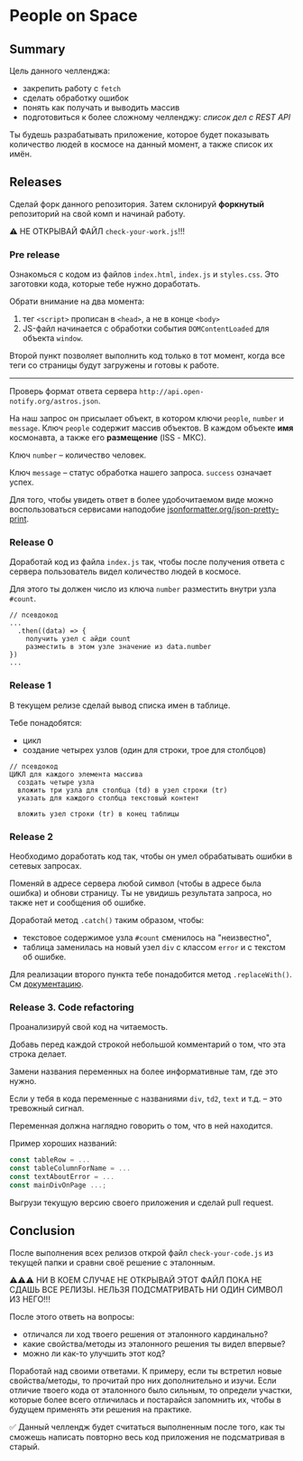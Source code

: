 # People on Space

## Summary

Цель данного челленджа:
- закрепить работу с `fetch`
- сделать обработку ошибок
- понять как получать и выводить массив
- подготовиться к более сложному челленджу: _список дел с REST API_

Ты будешь разрабатывать приложение, которое будет показывать количество людей в космосе на данный момент, а также список их имён.

## Releases

Сделай форк данного репозитория. Затем склонируй **форкнутый** репозиторий на свой комп и начинай работу.

⚠️ НЕ ОТКРЫВАЙ ФАЙЛ `check-your-work.js`!!!

### Pre release

Ознакомься с кодом из файлов `index.html`, `index.js` и `styles.css`. Это заготовки кода, которые тебе нужно доработать.

Обрати внимание на два момента:
1) тег `<script>` прописан в `<head>`, а не в конце `<body>`
2) JS-файл начинается с обработки события `DOMContentLoaded` для объекта `window`.

Второй пункт позволяет выполнить код только в тот момент, когда все теги со страницы будут загружены и готовы к работе.

---

Проверь формат ответа сервера `http://api.open-notify.org/astros.json`.

На наш запрос он присылает объект, в котором ключи `people`, `number` и `message`. 
Ключ `people` содержит массив объектов. В каждом объекте **имя** космонавта, а также его **размещение** (ISS - МКС).

Ключ `number` – количество человек.

Ключ `message` – статус обработка нашего запроса. `success` означает успех.

Для того, чтобы увидеть ответ в более удобочитаемом виде можно воспользоваться сервисами наподобие [jsonformatter.org/json-pretty-print](https://jsonformatter.org/json-pretty-print).

### Release 0

Доработай код из файла `index.js` так, чтобы после получения ответа с сервера пользователь видел количество людей в космосе.

Для этого ты должен число из ключа `number` разместить внутри узла `#count`.

```
// псевдокод
... 
  .then((data) => {
    получить узел с айди count
    разместить в этом узле значение из data.number
})
...
```
### Release 1

В текущем релизе сделай вывод списка имен в таблице.

Тебе понадобятся:
- цикл
- создание четырех узлов (один для строки, трое для столбцов)

```
// псевдокод
ЦИКЛ для каждого элемента массива
  создать четыре узла
  вложить три узла для столбца (td) в узел строки (tr)
  указать для каждого столбца текстовый контент
  
  вложить узел строки (tr) в конец таблицы
```

### Release 2

Необходимо доработать код так, чтобы он умел обрабатывать ошибки в сетевых запросах.

Поменяй в адресе сервера любой символ (чтобы в адресе была ошибка) и обнови страницу. Ты не увидишь результата запроса, но также нет и сообщения об ошибке.

Доработай метод `.catch()` таким образом, чтобы:
- текстовое содержимое узла `#count` сменилось на "неизвестно",
- таблица заменилась на новый узел `div` с классом `error` и с текстом об ошибке.

Для реализации второго пункта тебе понадобится метод `.replaceWith()`. См [документацию](https://developer.mozilla.org/ru/docs/Web/API/ChildNode/replaceWith#%D0%B8%D1%81%D0%BF%D0%BE%D0%BB%D1%8C%D0%B7%D0%BE%D0%B2%D0%B0%D0%BD%D0%B8%D0%B5_replacewith).

### Release 3. Code refactoring

Проанализируй свой код на читаемость. 

Добавь перед каждой строкой небольшой комментарий о том, что эта строка делает.

Замени названия переменных на более информативные там, где это нужно.

Если у тебя в кода переменные с названиями `div`, `td2`, `text` и т.д. – это тревожный сигнал. 

Переменная должна наглядно говорить о том, что в ней находится.

Пример хороших названий:

```javascript
const tableRow = ...
const tableColumnForName = ...
const textAboutError = ...
const mainDivOnPage ...;
```

Выгрузи текущую версию своего приложения и сделай pull request.

## Conclusion

После выполнения всех релизов открой файл `check-your-code.js` из текущей папки и сравни своё решение с эталонным.

⚠️⚠️⚠️ НИ В КОЕМ СЛУЧАЕ НЕ ОТКРЫВАЙ ЭТОТ ФАЙЛ ПОКА НЕ СДАШЬ ВСЕ РЕЛИЗЫ. НЕЛЬЗЯ ПОДСМАТРИВАТЬ НИ ОДИН СИМВОЛ ИЗ НЕГО!!!

После этого ответь на вопросы:
- отличался ли ход твоего решения от эталонного кардинально?
- какие свойства/методы из эталонного решения ты видел впервые?
- можно ли как-то улучшить этот код?

Поработай над своими ответами. К примеру, если ты встретил новые свойства/методы, то прочитай про них дополнительно и изучи.
Если отличие твоего кода от эталонного было сильным, то определи участки, которые более всего отличилась и постарайся запомнить их, чтобы в будущем применять эти решения на практике.

✅ Данный челлендж будет считаться выполненным после того, как ты сможешь написать повторно весь код приложения не подсматривая в старый.

